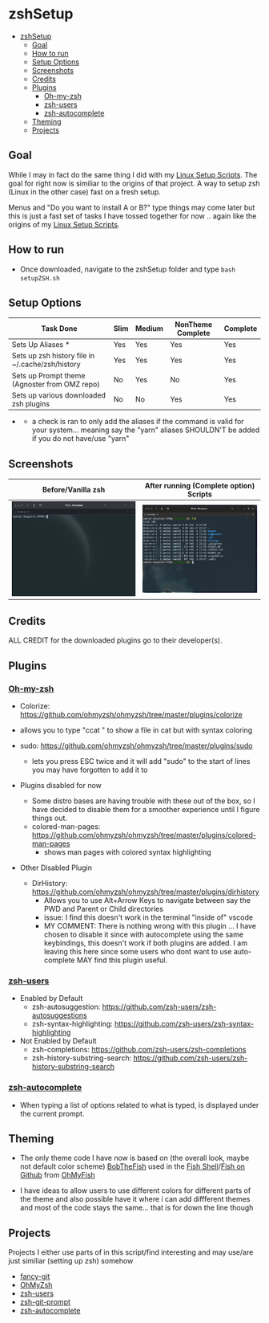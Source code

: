# zshSetup

- [zshSetup](#zshsetup)
  - [Goal](#goal)
  - [How to run](#how-to-run)
  - [Setup Options](#setup-options)
  - [Screenshots](#screenshots)
  - [Credits](#credits)
  - [Plugins](#plugins)
    - [Oh-my-zsh](#oh-my-zsh)
    - [zsh-users](#zsh-users)
    - [zsh-autocomplete](#zsh-autocomplete)
  - [Theming](#theming)
  - [Projects](#projects)

## Goal

While I may in fact do the same thing I did with my [Linux Setup Scripts](https://github.com/Xmetalfanx/linuxSetup).  The goal for right now is similiar to the origins of that project.  A way to setup zsh (Linux in the other case) fast on a fresh setup.

Menus and "Do you want to install A or B?" type things may come later but this is just a fast set of tasks I have tossed together for now .. again like the origins of my [Linux Setup Scripts](https://github.com/Xmetalfanx/linuxSetup).

## How to run
  - Once downloaded, navigate to the zshSetup folder and type
    `bash setupZSH.sh`
## Setup Options

| Task Done                                         | Slim | Medium | NonTheme Complete | Complete |
| ------------------------------------------------- | ---- | ------ | ----------------- | -------- |
| Sets Up Aliases *                                 | Yes  | Yes    | Yes               | Yes      |
| Sets up zsh history file in  ~/.cache/zsh/history | Yes  | Yes    | Yes               | Yes      |
| Sets up Prompt theme (Agnoster from OMZ repo)     | No   | Yes    | No                | Yes      |
| Sets up various  downloaded zsh plugins           | No   | No     | Yes               | Yes      |

  - * a check is ran to only add the aliases if the command is valid for your system... meaning say the "yarn" aliases SHOULDN'T be added if you do not have/use "yarn" 
## Screenshots 

| Before/Vanilla zsh                                   | After running (Complete option) Scripts               |
| ---------------------------------------------------- | ----------------------------------------------------- |
| ![Before/Vanilla zsh](assets/screenshots/before.jpg) | ![After running script](assets/screenshots/after.jpg) |


## Credits

ALL CREDIT for the downloaded plugins go to their developer(s).

## Plugins

### [Oh-my-zsh](https://github.com/ohmyzsh/ohmyzsh)

-  Colorize: https://github.com/ohmyzsh/ohmyzsh/tree/master/plugins/colorize
  - allows you to type "ccat <file>" to show a file in cat but with syntax coloring


- sudo: https://github.com/ohmyzsh/ohmyzsh/tree/master/plugins/sudo
  - lets you  press ESC twice and it will add "sudo" to the start of lines you may have forgotten to add it to

- Plugins disabled for now
  - Some distro bases are having trouble with these out of the box, so I have decided to disable them for a smoother experience until I figure things out.
  - colored-man-pages: https://github.com/ohmyzsh/ohmyzsh/tree/master/plugins/colored-man-pages
    - shows man pages with colored syntax highlighting 

- Other Disabled Plugin 
  - DirHistory: https://github.com/ohmyzsh/ohmyzsh/tree/master/plugins/dirhistory
    - Allows you to use Alt+Arrow Keys to navigate between say the PWD and Parent or Child directories
    - issue: I find this doesn't work in the terminal "inside of" vscode 
    - MY COMMENT: There is nothing wrong with this plugin ... I have chosen to disable it since with autocomplete using the same keybindings, this doesn't work if both plugins are added.   I am leaving this here since some users who dont want to use auto-complete MAY find this plugin useful.

### [zsh-users](https://github.com/zsh-users)

- Enabled by Default
  - zsh-autosuggestion: https://github.com/zsh-users/zsh-autosuggestions
  - zsh-syntax-highlighting: https://github.com/zsh-users/zsh-syntax-highlighting
- Not Enabled by Default
  - zsh-completions: https://github.com/zsh-users/zsh-completions
  - zsh-history-substring-search: https://github.com/zsh-users/zsh-history-substring-search

### [zsh-autocomplete](https://github.com/marlonrichert/zsh-autocomplete)
  - When typing a list of options related to what is typed, is displayed under the current prompt.

## Theming
- The only theme code I have now is based on (the overall look, maybe not default color scheme) [BobTheFish](https://github.com/oh-my-fish/theme-bobthefish) used in the [Fish Shell](https://fishshell.com/)/[Fish on Github](https://github.com/fish-shell/fish-shell) from [OhMyFish](https://github.com/oh-my-fish/oh-my-fish)

- I have ideas to allow users to use different colors for different parts of the theme and also possible have it where i can add diffferent themes and most of the code stays the same... that is for down the line though 


## Projects

Projects I either use parts of in this script/find interesting and may use/are just similiar (setting up zsh) somehow 

- [fancy-git](https://github.com/diogocavilha/fancy-git)
- [OhMyZsh](https://github.com/ohmyzsh/ohmyzsh)
- [zsh-users](https://github.com/zsh-users)
- [zsh-git-prompt](https://github.com/zsh-git-prompt/zsh-git-prompt)
- [zsh-autocomplete](https://github.com/marlonrichert/zsh-autocomplete)